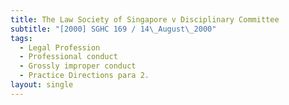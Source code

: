 ```yaml
---
title: The Law Society of Singapore v Disciplinary Committee
subtitle: "[2000] SGHC 169 / 14\_August\_2000"
tags:
  - Legal Profession
  - Professional conduct
  - Grossly improper conduct
  - Practice Directions para 2.
layout: single
---
```


